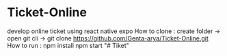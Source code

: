 # Ticket-Online
develop online ticket using react native expo
How to clone :
create folder -> open git cli -> git clone https://github.com/Genta-arya/Ticket-Online.git
How to run :
npm install
npm start
"# Tiket" 
